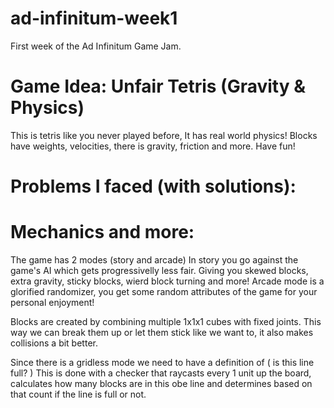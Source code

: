# ad-infinitum-week1
First week of the Ad Infinitum Game Jam.

# Game Idea: Unfair Tetris (Gravity & Physics)
This is tetris like you never played before, It has real world physics! Blocks have weights, velocities, there is gravity, friction and more.
Have fun!

# Problems I faced (with solutions):

# Mechanics and more:
The game has 2 modes (story and arcade)
In story you go against the game's AI which gets progressivelly less fair. Giving you skewed blocks, extra gravity, sticky blocks, wierd block turning and more!
Arcade mode is a glorified randomizer, you get some random attributes of the game for your personal enjoyment!

Blocks are created by combining multiple 1x1x1 cubes with fixed joints.
This way we can break them up or let them stick like we want to, it also makes collisions a bit better.

Since there is a gridless mode we need to have a definition of ( is this line full? ) This is done with a checker that raycasts every 1 unit up the board, calculates how many blocks are in this obe line and determines based on that count if the line is full or not.


